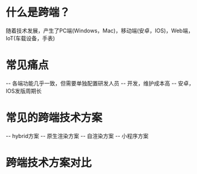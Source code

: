 # 什么是跨端？
  随着技术发展，产生了PC端(Windows，Mac)，移动端(安卓，IOS)，Web端，IoT(车载设备，手表)

# 常见痛点
  -- 各端功能几乎一致，但需要单独配置研发人员
  -- 开发，维护成本高
  -- 安卓，IOS发版周期长

# 常见的跨端技术方案
  -- hybrid方案
  -- 原生渲染方案
  -- 自渲染方案
  -- 小程序方案


# 跨端技术方案对比
  <!-- assets/跨端技术方案对比.png -->